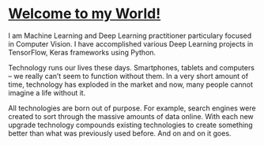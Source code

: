 # [Welcome to my World!](https://www.facebook.com/shambhujii/)
I am Machine Learning and Deep Learning practitioner particulary focused in Computer Vision. I have accomplished various Deep Learning projects in TensorFlow, Keras frameworks using Python.



Technology runs our lives these days. Smartphones, tablets and computers – we really can’t seem to function without them. In a very short amount of time, technology has exploded in the market and now, many people cannot imagine a life without it.  

All technologies are born out of purpose. For example, search engines were created to sort through the massive amounts of data online. With each new upgrade technology compounds existing technologies to create something better than what was previously used before. And on and on it goes.
